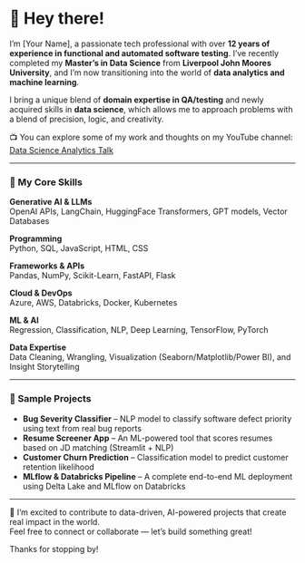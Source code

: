 # 👋 Hey there!

I’m [Your Name], a passionate tech professional with over **12 years of experience in functional and automated software testing**. I’ve recently completed my **Master’s in Data Science** from **Liverpool John Moores University**, and I’m now transitioning into the world of **data analytics and machine learning**.

I bring a unique blend of **domain expertise in QA/testing** and newly acquired skills in **data science**, which allows me to approach problems with a blend of precision, logic, and creativity.

📺 You can explore some of my work and thoughts on my YouTube channel: [Data Science Analytics Talk](https://www.youtube.com/@DataScienceAnalyticsTalk-ej4mb)

---

### 🧠 My Core Skills

**Generative AI & LLMs**  
OpenAI APIs, LangChain, HuggingFace Transformers, GPT models, Vector Databases

**Programming**  
Python, SQL, JavaScript, HTML, CSS

**Frameworks & APIs**  
Pandas, NumPy, Scikit-Learn, FastAPI, Flask

**Cloud & DevOps**  
Azure, AWS, Databricks, Docker, Kubernetes

**ML & AI**  
Regression, Classification, NLP, Deep Learning, TensorFlow, PyTorch

**Data Expertise**  
Data Cleaning, Wrangling, Visualization (Seaborn/Matplotlib/Power BI), and Insight Storytelling

---

### 🔧 Sample Projects

- **Bug Severity Classifier** – NLP model to classify software defect priority using text from real bug reports  
- **Resume Screener App** – An ML-powered tool that scores resumes based on JD matching (Streamlit + NLP)
- **Customer Churn Prediction** – Classification model to predict customer retention likelihood  
- **MLflow & Databricks Pipeline** – A complete end-to-end ML deployment using Delta Lake and MLflow on Databricks

---

🚀 I’m excited to contribute to data-driven, AI-powered projects that create real impact in the world.  
Feel free to connect or collaborate — let’s build something great!

Thanks for stopping by!
